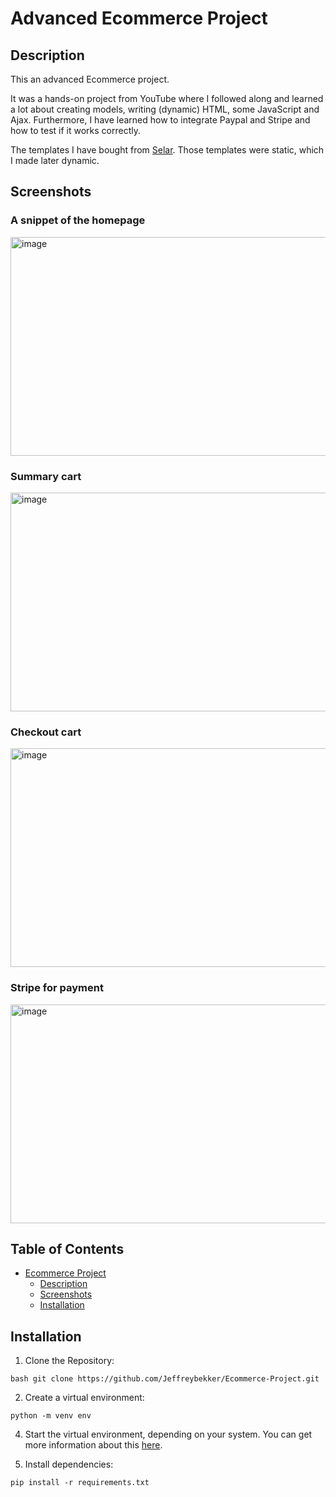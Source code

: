# Advanced Ecommerce Project

## Description
<p>This an advanced Ecommerce project.</p>
<p>It was a hands-on project from YouTube where I followed along and learned a lot about creating models, writing (dynamic) HTML, some JavaScript and Ajax.
Furthermore, I have learned how to integrate Paypal and Stripe and how to test if it works correctly.</p>
<p>The templates I have bought from <a href="https://selar.co/ecommerce-source-code">Selar</a>. Those templates were static, which I made later dynamic.</p>

## Screenshots

### A snippet of the homepage
<img src="https://github.com/user-attachments/assets/4f27c904-88e7-4460-bff8-17195a879a68" alt="image" width="700" height="350">

### Summary cart
<img src="https://github.com/user-attachments/assets/d214575a-5652-4cb8-a972-99d46ea416f6" alt="image" width="700" height="350">

### Checkout cart
<img src="https://github.com/user-attachments/assets/bf2b9434-467c-4e2c-a0a4-703084d9f6b3" alt="image" width="700" height="350">

### Stripe for payment
<img src="https://github.com/user-attachments/assets/3071958d-06ab-45cf-adf9-684ff126c925" alt="image" width="700" height="350">



## Table of Contents
* [Ecommerce Project](#ecommerce-project)
  * [Description](#description)
  * [Screenshots](#screenshots)
  * [Installation](#installation)

## Installation
1. Clone the Repository:
```
bash git clone https://github.com/Jeffreybekker/Ecommerce-Project.git
```
2. Create a virtual environment:
```
python -m venv env
```
4. Start the virtual environment, depending on your system. You can get more information about this <a href="https://docs.python.org/3/tutorial/venv.html">here</a>.

5. Install dependencies:
```
pip install -r requirements.txt
```
